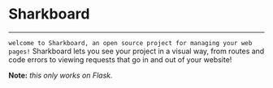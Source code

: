 # Sharkboard
_______________
`welcome to Sharkboard, an open source project for managing your web pages!`
Sharkboard lets you see your project in a visual way, from routes and code errors to viewing requests that go in and out of your website!

**Note:** *this only works on Flask.*

